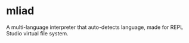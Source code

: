 # mliad
A multi-language interpreter that auto-detects language, made for REPL Studio virtual file system.
